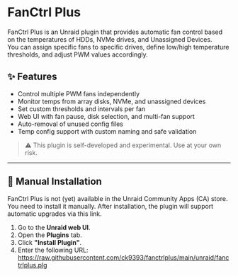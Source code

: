 # **FanCtrl Plus**

FanCtrl Plus is an Unraid plugin that provides automatic fan control based on the temperatures of HDDs, NVMe drives, and Unassigned Devices.  
You can assign specific fans to specific drives, define low/high temperature thresholds, and adjust PWM values accordingly.

## ✨ Features

- Control multiple PWM fans independently
- Monitor temps from array disks, NVMe, and unassigned devices
- Set custom thresholds and intervals per fan
- Web UI with fan pause, disk selection, and multi-fan support
- Auto-removal of unused config files
- Temp config support with custom naming and safe validation

> ⚠️ This plugin is self-developed and experimental. Use at your own risk.

---

## 🔧 Manual Installation

FanCtrl Plus is not (yet) available in the Unraid Community Apps (CA) store. You need to install it manually.
After installation, the plugin will support automatic upgrades via this link.

1. Go to the **Unraid web UI**.
2. Open the **Plugins** tab.
3. Click **"Install Plugin"**.
4. Enter the following URL: https://raw.githubusercontent.com/ck9393/fanctrlplus/main/unraid/fanctrlplus.plg
